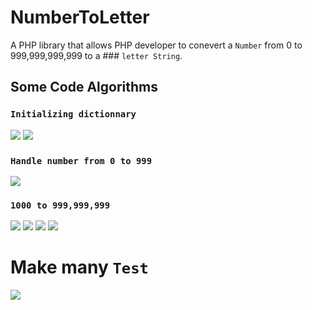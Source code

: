 # NumberToLetter
A PHP library that allows PHP developer to conevert a  `Number` from 0 to 999,999,999,999 to a ### `letter String`.

## Some Code Algorithms
### `Initializing dictionnary`
<img src="./assets/img/IMG_2468.jpeg">
<img src="./assets/img/IMG_2469.jpeg">

### `Handle number from 0 to 999`
<img src="./assets/img/IMG_2470.jpeg">

### `1000 to 999,999,999`
<img src="./assets/img/IMG_2472.jpeg">
<img src="./assets/img/IMG_2471.jpeg">
<img src="./assets/img/IMG_2473.jpeg">
<img src="./assets/img/IMG_2474.jpeg">

# Make many `Test`
<img src="./assets/img/IMG_2475.jpeg">


